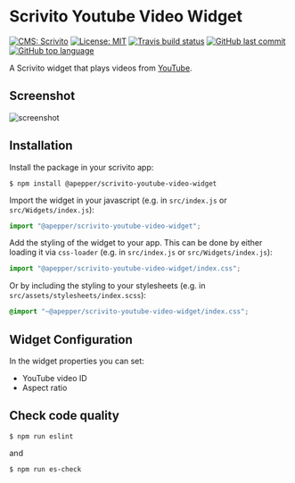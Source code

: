 # Scrivito Youtube Video Widget

[![CMS: Scrivito](https://img.shields.io/badge/CMS-Scrivito-brightgreen.svg)](https://scrivito.com) [![License: MIT](https://img.shields.io/badge/License-MIT-blue.svg)](https://opensource.org/licenses/MIT) [![Travis build status](https://travis-ci.org/apepper/scrivito-youtube-video-widget.svg?branch=master)](https://travis-ci.org/apepper/scrivito-youtube-video-widget) [![GitHub last commit](https://img.shields.io/github/last-commit/apepper/scrivito-youtube-video-widget.svg)](https://github.com/apepper/scrivito-youtube-video-widget) [![GitHub top language](https://img.shields.io/github/languages/top/apepper/scrivito-youtube-video-widget.svg)](https://github.com/apepper/scrivito-youtube-video-widget)

A Scrivito widget that plays videos from [YouTube](https://www.youtube.com/).

## Screenshot

![screenshot](https://raw.githubusercontent.com/apepper/scrivito-youtube-video-widget/master/youtube-widget-screenshot.png)

## Installation

Install the package in your scrivito app:

```shell
$ npm install @apepper/scrivito-youtube-video-widget
```

Import the widget in your javascript (e.g. in `src/index.js` or `src/Widgets/index.js`):

```js
import "@apepper/scrivito-youtube-video-widget";
```

Add the styling of the widget to your app. 
This can be done by either loading it via `css-loader` (e.g. in `src/index.js` or `src/Widgets/index.js`):

```js
import "@apepper/scrivito-youtube-video-widget/index.css";
```

 Or by including the styling to your stylesheets (e.g. in `src/assets/stylesheets/index.scss`):

```scss
@import "~@apepper/scrivito-youtube-video-widget/index.css";
```

## Widget Configuration
In the widget properties you can set:
- YouTube video ID
- Aspect ratio

## Check code quality

```shell
$ npm run eslint
```
and
```shell
$ npm run es-check
```
